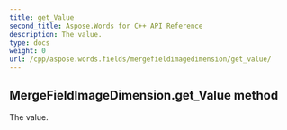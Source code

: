```yaml
---
title: get_Value
second_title: Aspose.Words for C++ API Reference
description: The value. 
type: docs
weight: 0
url: /cpp/aspose.words.fields/mergefieldimagedimension/get_value/
---
```

## MergeFieldImageDimension.get_Value method


The value.

